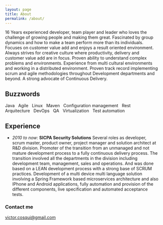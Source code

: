 ```yaml
---
layout: page
title: About
permalink: /about/
---
```


16 Years experienced developer, team player and leader who loves the challenge of growing people and making
them great. Fascinated by group dynamics and how to make a team perform more than its individuals. Focuses
on customer value add and enjoys a result oriented environment. Always strives for creative culture where
productivity, delivery and customer value add are in focus. Proven ability to understand complex problems
and environments. Experience from multi cultural environments and working in a distributed environment.
Proven track record implementing scrum and agile methodologies throughout Development departments and
beyond. A strong advocate of Continuous Delivery.


## Buzzwords


<div id="skills">
    <span class="label label-info label-padded">Java</span> &nbsp;
    <span class="label label-info label-padded">Agile</span> &nbsp;
    <span class="label label-info label-padded">Linux</span> &nbsp;
    <span class="label label-info label-padded">Maven</span> &nbsp;
    <span class="label label-info label-padded">Configuration management</span> &nbsp;
    <span class="label label-info label-padded">Rest</span> &nbsp;
    <span class="label label-info label-padded">Arquitecture</span> &nbsp;
    <span class="label label-info label-padded">DevOps</span> &nbsp;
    <span class="label label-info label-padded">QA</span> &nbsp;
    <span class="label label-info label-padded">Virtualization</span> &nbsp;
    <span class="label label-info label-padded">Test automation</span> &nbsp;
</div>

## Experience

* _2010 to now_: **SICPA Security Solutions** Several roles as developer, scrum master, product owner, project manager and solution architect at R&D division.
Promoter of the transition from an unmanaged and not mature development process to a fully continuous delivery process. The transition involved all the departments in the division including development team, management, sales and operations. And was done based on a LEAN development process with a strong base of SCRUM practices.
Development of a multi device multi language solution involving a Spring Framework based microservices architecture and also IPhone and Android applications, fully automation and provision of the different components, live specification and automated acceptance tests.

### Contact me

[victor.cosqui@gmail.com](mailto:victor.cosqui@gmail.com)